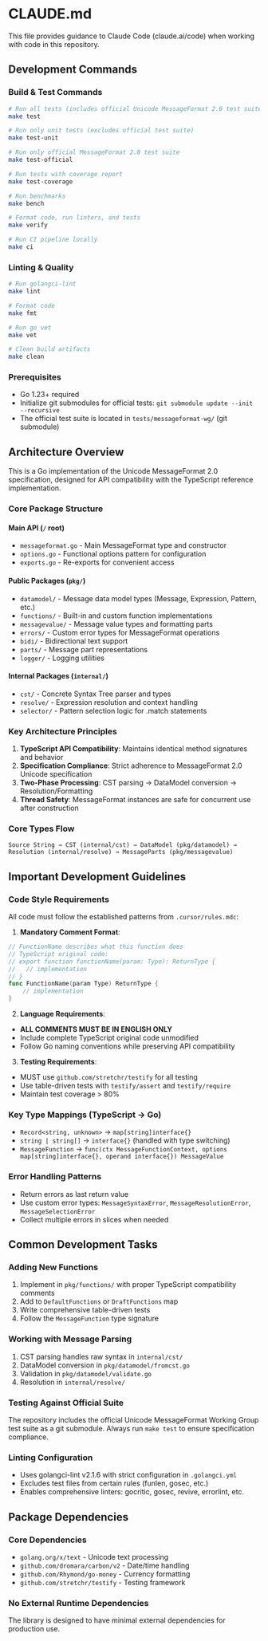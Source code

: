 # CLAUDE.md

This file provides guidance to Claude Code (claude.ai/code) when working with code in this repository.

## Development Commands

### Build & Test Commands
```bash
# Run all tests (includes official Unicode MessageFormat 2.0 test suite)
make test

# Run only unit tests (excludes official test suite)
make test-unit

# Run only official MessageFormat 2.0 test suite  
make test-official

# Run tests with coverage report
make test-coverage

# Run benchmarks
make bench

# Format code, run linters, and tests
make verify

# Run CI pipeline locally
make ci
```

### Linting & Quality
```bash
# Run golangci-lint
make lint

# Format code
make fmt

# Run go vet
make vet

# Clean build artifacts
make clean
```

### Prerequisites
- Go 1.23+ required 
- Initialize git submodules for official tests: `git submodule update --init --recursive`
- The official test suite is located in `tests/messageformat-wg/` (git submodule)

## Architecture Overview

This is a Go implementation of the Unicode MessageFormat 2.0 specification, designed for API compatibility with the TypeScript reference implementation.

### Core Package Structure

#### Main API (`/` root)
- `messageformat.go` - Main MessageFormat type and constructor
- `options.go` - Functional options pattern for configuration
- `exports.go` - Re-exports for convenient access

#### Public Packages (`pkg/`)
- `datamodel/` - Message data model types (Message, Expression, Pattern, etc.)
- `functions/` - Built-in and custom function implementations
- `messagevalue/` - Message value types and formatting parts
- `errors/` - Custom error types for MessageFormat operations
- `bidi/` - Bidirectional text support
- `parts/` - Message part representations
- `logger/` - Logging utilities

#### Internal Packages (`internal/`)
- `cst/` - Concrete Syntax Tree parser and types
- `resolve/` - Expression resolution and context handling  
- `selector/` - Pattern selection logic for .match statements

### Key Architecture Principles

1. **TypeScript API Compatibility**: Maintains identical method signatures and behavior
2. **Specification Compliance**: Strict adherence to MessageFormat 2.0 Unicode specification
3. **Two-Phase Processing**: CST parsing → DataModel conversion → Resolution/Formatting
4. **Thread Safety**: MessageFormat instances are safe for concurrent use after construction

### Core Types Flow
```
Source String → CST (internal/cst) → DataModel (pkg/datamodel) → Resolution (internal/resolve) → MessageParts (pkg/messagevalue)
```

## Important Development Guidelines

### Code Style Requirements

All code must follow the established patterns from `.cursor/rules.mdc`:

1. **Mandatory Comment Format**:
```go
// FunctionName describes what this function does
// TypeScript original code:
// export function functionName(param: Type): ReturnType {
//   // implementation  
// }
func FunctionName(param Type) ReturnType {
    // implementation
}
```

2. **Language Requirements**:
- **ALL COMMENTS MUST BE IN ENGLISH ONLY**
- Include complete TypeScript original code unmodified
- Follow Go naming conventions while preserving API compatibility

3. **Testing Requirements**:
- MUST use `github.com/stretchr/testify` for all testing
- Use table-driven tests with `testify/assert` and `testify/require`
- Maintain test coverage > 80%

### Key Type Mappings (TypeScript → Go)
- `Record<string, unknown>` → `map[string]interface{}`
- `string | string[]` → `interface{}` (handled with type switching)
- `MessageFunction` → `func(ctx MessageFunctionContext, options map[string]interface{}, operand interface{}) MessageValue`

### Error Handling Patterns
- Return errors as last return value
- Use custom error types: `MessageSyntaxError`, `MessageResolutionError`, `MessageSelectionError`
- Collect multiple errors in slices when needed

## Common Development Tasks

### Adding New Functions
1. Implement in `pkg/functions/` with proper TypeScript compatibility comments
2. Add to `DefaultFunctions` or `DraftFunctions` map
3. Write comprehensive table-driven tests
4. Follow the `MessageFunction` type signature

### Working with Message Parsing
1. CST parsing handles raw syntax in `internal/cst/`
2. DataModel conversion in `pkg/datamodel/fromcst.go`
3. Validation in `pkg/datamodel/validate.go`
4. Resolution in `internal/resolve/`

### Testing Against Official Suite
The repository includes the official Unicode MessageFormat Working Group test suite as a git submodule. Always run `make test` to ensure specification compliance.

### Linting Configuration
- Uses golangci-lint v2.1.6 with strict configuration in `.golangci.yml`
- Excludes test files from certain rules (funlen, gosec, etc.)
- Enables comprehensive linters: gocritic, gosec, revive, errorlint, etc.

## Package Dependencies

### Core Dependencies
- `golang.org/x/text` - Unicode text processing
- `github.com/dromara/carbon/v2` - Date/time handling  
- `github.com/Rhymond/go-money` - Currency formatting
- `github.com/stretchr/testify` - Testing framework

### No External Runtime Dependencies
The library is designed to have minimal external dependencies for production use.